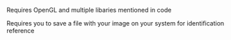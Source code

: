 Requires OpenGL and multiple libaries mentioned in code

Requires you to save a file with your image on your system for identification reference
